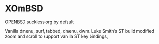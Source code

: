 # XOmBSD
OPENBSD suckless.org by default

Vanilla dmenu, surf, tabbed, dmenu, dwm.
Luke Smith's ST build modified zoom and scroll to support vanilla ST key bindings,
